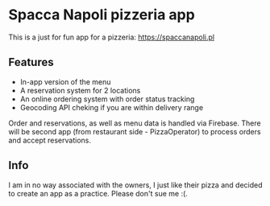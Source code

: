 # Spacca Napoli pizzeria app

This is a just for fun app for a pizzeria: https://spaccanapoli.pl

## Features

- In-app version of the menu
- A reservation system for 2 locations
- An online ordering system with order status tracking
- Geocoding API cheking if you are within delivery range

Order and reservations, as well as menu data is handled via Firebase. There will be second app (from restaurant side - PizzaOperator) to process orders and accept reservations.

## Info

I am in no way associated with the owners, I just like their pizza and decided to create an app as a practice. Please don't sue me :(.
